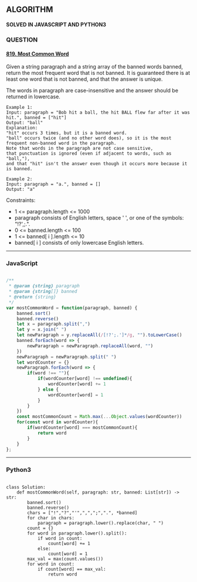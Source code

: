 ## ALGORITHM

#### SOLVED IN JAVASCRIPT AND PYTHON3
### QUESTION

#### [819. Most Common Word](https://leetcode.com/problems/most-common-word/)

Given a string paragraph and a string array of the banned words banned, return the most frequent word that is not banned. It is guaranteed there is at least one word that is not banned, and that the answer is unique.

The words in paragraph are case-insensitive and the answer should be returned in lowercase.


```
Example 1:
Input: paragraph = "Bob hit a ball, the hit BALL flew far after it was hit.", banned = ["hit"]
Output: "ball"
Explanation: 
"hit" occurs 3 times, but it is a banned word.
"ball" occurs twice (and no other word does), so it is the most frequent non-banned word in the paragraph. 
Note that words in the paragraph are not case sensitive,
that punctuation is ignored (even if adjacent to words, such as "ball,"), 
and that "hit" isn't the answer even though it occurs more because it is banned.

Example 2:
Input: paragraph = "a.", banned = []
Output: "a"
```

Constraints:

* 1 <= paragraph.length <= 1000
* paragraph consists of English letters, space ' ', or one of the symbols: "!?',;.".
* 0 <= banned.length <= 100
* 1 <= banned[ i ].length <= 10
* banned[ i ] consists of only lowercase English letters.
-----

### JavaScript

```js

/**
 * @param {string} paragraph
 * @param {string[]} banned
 * @return {string}
 */
var mostCommonWord = function(paragraph, banned) {
    banned.sort()
    banned.reverse()
    let x = paragraph.split(",")
    let y = x.join(" ")
    let newParagraph = y.replaceAll(/[!?';.']*/g, "").toLowerCase()
    banned.forEach(word => {
        newParagraph = newParagraph.replaceAll(word, "")
    })
    newParagraph = newParagraph.split(" ")
    let wordCounter = {}
    newParagraph.forEach(word => {
        if(word !== ""){
            if(wordCounter[word] !== undefined){
                wordCounter[word] += 1
            } else {
                wordCounter[word] = 1
            }
        }
    })
    const mostCommonCount = Math.max(...Object.values(wordCounter))
    for(const word in wordCounter){
        if(wordCounter[word] === mostCommonCount){
            return word
        }
    }
};

```

-----

### Python3

```py3

class Solution:
    def mostCommonWord(self, paragraph: str, banned: List[str]) -> str:
        banned.sort()
        banned.reverse()
        chars = ["!","?","'",",",";",".", *banned]
        for char in chars:
            paragraph = paragraph.lower().replace(char, " ")
        count = {}
        for word in paragraph.lower().split():
            if word in count:
                count[word] += 1
            else:
                count[word] = 1
        max_val = max(count.values())
        for word in count:
            if count[word] == max_val:
                return word
                
```
